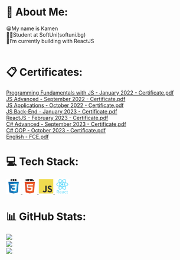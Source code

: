 # 💫 About Me:
😀My name is Kamen<br>👨‍🎓Student at SoftUni(softuni.bg)<br>🌱I’m currently building with ReactJS <br>
<br>

# 📋 Certificates:
[Programming Fundamentals with JS - January 2022 - Certificate.pdf](https://github.com/dingi7/dingi7/files/11071466/Programming.Fundamentals.with.JS.-.January.2022.-.Certificate.pdf)<br>
[JS Advanced - September 2022 - Certificate.pdf](https://github.com/dingi7/dingi7/files/11071468/JS.Advanced.-.September.2022.-.Certificate.pdf)<br>
[JS Applications - October 2022 - Certificate.pdf](https://github.com/dingi7/dingi7/files/11071470/JS.Applications.-.October.2022.-.Certificate.pdf)<br>
[JS Back-End - January 2023 - Certificate.pdf](https://github.com/dingi7/dingi7/files/11071469/JS.Back-End.-.January.2023.-.Certificate.pdf)<br>
[ReactJS - February 2023 - Certificate.pdf](https://github.com/dingi7/dingi7/files/11641949/ReactJS.-.February.2023.-.Certificate.pdf)<br>
[C# Advanced - September 2023 - Certificate.pdf](https://github.com/dingi7/dingi7/files/13854545/C.Advanced.-.September.2023.-.Certificate.pdf)<br>
[C# OOP - October 2023 - Certificate.pdf](https://github.com/dingi7/dingi7/files/13854548/C.OOP.-.October.2023.-.Certificate.pdf)<br>
[English - FCE.pdf](https://github.com/dingi7/dingi7/files/12025256/StatementOfResult.pdf)<br>




# 💻 Tech Stack:
<a href="https://www.w3schools.com/css/" target="_blank" rel="noreferrer"> <img src="https://raw.githubusercontent.com/devicons/devicon/master/icons/css3/css3-original-wordmark.svg" alt="css3" width="40" height="40"/> </a> <a href="https://www.w3.org/html/" target="_blank" rel="noreferrer"> <img src="https://raw.githubusercontent.com/devicons/devicon/master/icons/html5/html5-original-wordmark.svg" alt="html5" width="40" height="40"/> </a> <a href="https://developer.mozilla.org/en-US/docs/Web/JavaScript" target="_blank" rel="noreferrer"> <img src="https://raw.githubusercontent.com/devicons/devicon/master/icons/javascript/javascript-original.svg" alt="javascript" width="40" height="40"/> </a> <a href="https://reactjs.org/" target="_blank" rel="noreferrer"> <img src="https://raw.githubusercontent.com/devicons/devicon/master/icons/react/react-original-wordmark.svg" alt="react" width="40" height="40"/> </a> </p>

# 📊 GitHub Stats:
![](https://github-readme-stats.vercel.app/api?username=dingi7&theme=dark&hide_border=false&include_all_commits=false&count_private=false)<br/>
![](https://github-readme-streak-stats.herokuapp.com/?user=dingi7&theme=dark&hide_border=false)<br/>
![](https://github-readme-stats.vercel.app/api/top-langs/?username=dingi7&theme=dark&hide_border=false&include_all_commits=false&count_private=false&layout=compact)
